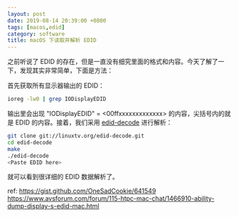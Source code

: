 ```yaml
---
layout: post
date: 2019-08-14 20:39:00 +0800
tags: [macos,edid]
category: software
title: macOS 下读取并解析 EDID
---
```


之前听说了 EDID 的存在，但是一直没有细究里面的格式和内容。今天了解了一下，发现其实非常简单，下面是方法：

首先获取所有显示器输出的 EDID：

```bash
ioreg -lw0 | grep IODisplayEDID
```

输出里会出现 "IODisplayEDID" = <00ffxxxxxxxxxxxxx> 的内容，尖括号内的就是 EDID 的内容。接着，我们采用 [edid-decode](https://git.linuxtv.org/edid-decode.git/) 进行解析：

```bash
git clone git://linuxtv.org/edid-decode.git
cd edid-decode
make
./edid-decode
<Paste EDID here>
```

就可以看到很详细的 EDID 数据解析了。

ref: https://gist.github.com/OneSadCookie/641549 https://www.avsforum.com/forum/115-htpc-mac-chat/1466910-ability-dump-display-s-edid-mac.html